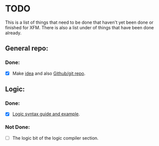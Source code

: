 # TODO
This is a list of things that need to be done that haven't yet been done or finished for XFM. There is also a list under of things that have been done already.

## General repo:
### Done:
- [x] Make [idea](https://github.com/monitio/XFM#idea) and also [Github/git repo](https://github.com/monitio/XFM).

## Logic:
### Done:
- [x] [Logic syntax guide and example](./examples/syntax-guide/logic/).

### Not Done:
- [ ] The logic bit of the logic compiler section.
